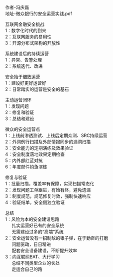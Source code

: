 作者-冯庆磊  
地址-微众银行的安全运营实践.pdf

互联网金融安全挑战  
1：数字化时代的到来  
2：互联网服务的易用性  
3：开源分布式架构的开放性

系统建设后的持续运营  
1：异常、告警处理  
2：系统迭代、改进

安全始于细致运营  
1：建设好更好运营好  
2：日常踏实的运营是安全的基石

主动运营闭环  
1：发现问题  
2：修复和验证  
3：总结和建设

微众的安全运营点  
1：上线前渗透测试、上线后定期众测、SRC持续运营  
2：外网例行扫描及外部情报同步的漏洞扫描  
3：安全能力的定期演练及效果验证  
4：安全制度落地效果定期检查  
5：内外部红蓝对抗  
6：年度邮件钓鱼演练

修复与验证  
1：批量扫描，覆盖率有保障，实现扫描常态化  
2：发现问题工单跟进，有始有终，避免遗漏  
3：制度规范，规范修复时效，强制快速响应  
4：验证结单，安全侧独立验证

总结  
1：风险为本的安全建设思路  
&emsp;&ensp;扎实运营好已有的安全系统  
&emsp;&ensp;无需建设过多的“高端”系统  
2：安全运营没有一招制敌的银子弹，在于勤奋的打磨  
&emsp;&ensp;问题驱动，日日精进  
&emsp;&ensp;配套安全设备建设，不断提升效率  
3：向互联网BAT、大行学习  
&emsp;&ensp;总结不同类型企业的长处  
&emsp;&ensp;走适合自己的路
